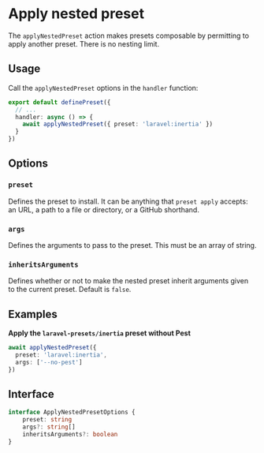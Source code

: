 # Apply nested preset

The `applyNestedPreset` action makes presets composable by permitting to apply another preset. There is no nesting limit.

## Usage

Call the `applyNestedPreset` options in the `handler` function:

```ts
export default definePreset({
  // ...
  handler: async () => {
    await applyNestedPreset({ preset: 'laravel:inertia' })
  }
})
```

## Options

### `preset`

Defines the preset to install. It can be anything that `preset apply` accepts: an URL, a path to a file or directory, or a GitHub shorthand.

### `args`

Defines the arguments to pass to the preset. This must be an array of string.

### `inheritsArguments`

Defines whether or not to make the nested preset inherit arguments given to the current preset. Default is `false`. 

## Examples

**Apply the `laravel-presets/inertia` preset without Pest**

```ts
await applyNestedPreset({
  preset: 'laravel:inertia',
  args: ['--no-pest']
})
```

## Interface

```ts
interface ApplyNestedPresetOptions {
	preset: string
	args?: string[]
	inheritsArguments?: boolean
}
```
